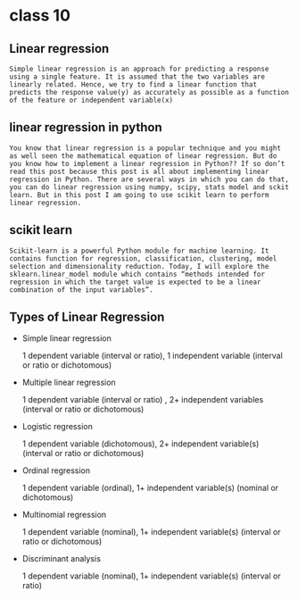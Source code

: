 # class 10

## Linear regression

    Simple linear regression is an approach for predicting a response using a single feature. It is assumed that the two variables are linearly related. Hence, we try to find a linear function that predicts the response value(y) as accurately as possible as a function of the feature or independent variable(x)

## linear regression in python

    You know that linear regression is a popular technique and you might as well seen the mathematical equation of linear regression. But do you know how to implement a linear regression in Python?? If so don’t read this post because this post is all about implementing linear regression in Python. There are several ways in which you can do that, you can do linear regression using numpy, scipy, stats model and sckit learn. But in this post I am going to use scikit learn to perform linear regression.

## scikit learn

    Scikit-learn is a powerful Python module for machine learning. It contains function for regression, classification, clustering, model selection and dimensionality reduction. Today, I will explore the sklearn.linear_model module which contains “methods intended for regression in which the target value is expected to be a linear combination of the input variables”.

## Types of Linear Regression

- Simple linear regression
  
    1 dependent variable (interval or ratio), 1 independent variable (interval or ratio or dichotomous)

- Multiple linear regression

    1 dependent variable (interval or ratio) , 2+ independent variables (interval or ratio or dichotomous)

- Logistic regression

    1 dependent variable (dichotomous), 2+ independent variable(s) (interval or ratio or dichotomous)

- Ordinal regression

    1 dependent variable (ordinal), 1+ independent variable(s) (nominal or dichotomous)

- Multinomial regression

    1 dependent variable (nominal), 1+ independent variable(s) (interval or ratio or dichotomous)

- Discriminant analysis

    1 dependent variable (nominal), 1+ independent variable(s) (interval or ratio)